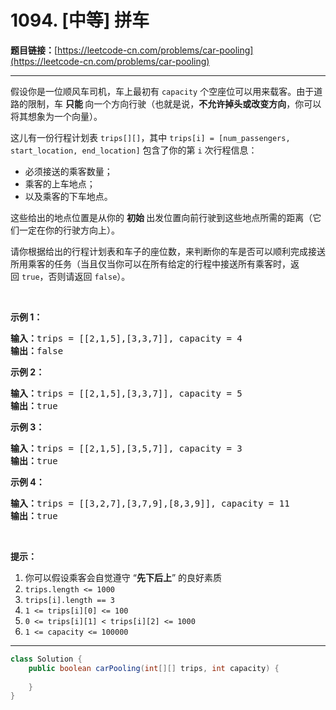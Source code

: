 # 1094. [中等] 拼车

**题目链接：**[https://leetcode-cn.com/problems/car-pooling](https://leetcode-cn.com/problems/car-pooling)

---

<div class="content__1Y2H">
 <div class="notranslate">
  <p>假设你是一位顺风车司机，车上最初有&nbsp;<code>capacity</code>&nbsp;个空座位可以用来载客。由于道路的限制，车&nbsp;<strong>只能&nbsp;</strong>向一个方向行驶（也就是说，<strong>不允许掉头或改变方向</strong>，你可以将其想象为一个向量）。</p> 
  <p>这儿有一份行程计划表&nbsp;<code>trips[][]</code>，其中&nbsp;<code>trips[i] = [num_passengers, start_location, end_location]</code>&nbsp;包含了你的第 <code>i</code>&nbsp;次行程信息：</p> 
  <ul> 
   <li>必须接送的乘客数量；</li> 
   <li>乘客的上车地点；</li> 
   <li>以及乘客的下车地点。</li> 
  </ul> 
  <p>这些给出的地点位置是从你的&nbsp;<strong>初始&nbsp;</strong>出发位置向前行驶到这些地点所需的距离（它们一定在你的行驶方向上）。</p> 
  <p>请你根据给出的行程计划表和车子的座位数，来判断你的车是否可以顺利完成接送所用乘客的任务（当且仅当你可以在所有给定的行程中接送所有乘客时，返回&nbsp;<code>true</code>，否则请返回 <code>false</code>）。</p> 
  <p>&nbsp;</p> 
  <p><strong>示例 1：</strong></p> 
  <pre class="language-text"><strong>输入：</strong>trips = [[2,1,5],[3,3,7]], capacity = 4
<strong>输出：</strong>false
</pre> 
  <p><strong>示例 2：</strong></p> 
  <pre class="language-text"><strong>输入：</strong>trips = [[2,1,5],[3,3,7]], capacity = 5
<strong>输出：</strong>true
</pre> 
  <p><strong>示例 3：</strong></p> 
  <pre class="language-text"><strong>输入：</strong>trips = [[2,1,5],[3,5,7]], capacity = 3
<strong>输出：</strong>true
</pre> 
  <p><strong>示例 4：</strong></p> 
  <pre class="language-text"><strong>输入：</strong>trips = [[3,2,7],[3,7,9],[8,3,9]], capacity = 11
<strong>输出：</strong>true
</pre> 
  <p>&nbsp;</p> 
  <p><strong>提示：</strong></p> 
  <ol> 
   <li>你可以假设乘客会自觉遵守 “<strong>先下后上</strong>” 的良好素质</li> 
   <li><code>trips.length &lt;= 1000</code></li> 
   <li><code>trips[i].length == 3</code></li> 
   <li><code>1 &lt;= trips[i][0] &lt;= 100</code></li> 
   <li><code>0 &lt;= trips[i][1] &lt; trips[i][2] &lt;= 1000</code></li> 
   <li><code>1 &lt;=&nbsp;capacity &lt;= 100000</code></li> 
  </ol> 
 </div>
</div>

---

```java
class Solution {
    public boolean carPooling(int[][] trips, int capacity) {
        
    }
}
```